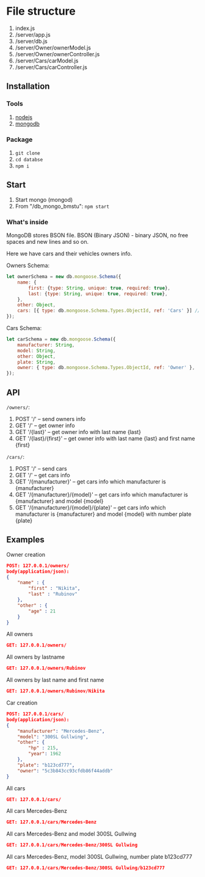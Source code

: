 
# File structure

1. index.js
2. /server/app.js
3. /server/db.js
4. /server/Owner/ownerModel.js
5. /server/Owner/ownerController.js
6. /server/Cars/carModel.js
7. /server/Cars/carController.js


## Installation

### Tools
1. [nodejs](https://nodejs.org/en/)
2. [mongodb](https://www.mongodb.com)


### Package
1. `git clone`
2. `cd databse`
3. `npm i`


## Start

1. Start mongo (mongod)
2. From "/db_mongo_bmstu": `npm start`

### What's inside

MongoDB stores BSON file. BSON (Binary JSON) - binary JSON, no free spaces and new lines and so on.

Here we have cars and their vehicles owners info.

Owners Schema:
```javascript
let ownerSchema = new db.mongoose.Schema({  
    name: {
        first: {type: String, unique: true, required: true},
        last: {type: String, unique: true, required: true},
    },
    other: Object,
    cars: [{ type: db.mongoose.Schema.Types.ObjectId, ref: 'Cars' }] // like Foreign-key in mongoose
});
```

Cars Schema:
```javascript
let carSchema = new db.mongoose.Schema({  
    manufacturer: String,
    model: String,
    other: Object,
    plate: String,
    owner: { type: db.mongoose.Schema.Types.ObjectId, ref: 'Owner' },
});
```


## API


`/owners/`:

1. POST '/' – send owners info
2. GET '/' – get owner info
3. GET '/{last}' – get owner info with last name {last}
4. GET '/{last}/{first}' – get owner info with last name {last} and first name {first}


`/cars/`:

1. POST '/' – send cars
2. GET '/' – get cars info
3. GET '/{manufacturer}' – get cars info which manufacturer is  {manufacturer}
4. GET '/{manufacturer}/{model}' – get cars info which manufacturer is  {manufacturer} and model {model}
5. GET '/{manufacturer}/{model}/{plate}' – get cars info which manufacturer is  {manufacturer} and model {model} with number plate {plate}


## Examples

Owner creation
```json
POST: 127.0.0.1/owners/
body(application/json):
{
	"name" : { 
		"first" : "Nikita",
		"last" : "Rubinov"
	},
    "other" : {
        "age" : 21
    }
}
```

All owners
```json
GET: 127.0.0.1/owners/
```

All owners by lastname
```json
GET: 127.0.0.1/owners/Rubinov
```

All owners by last name and first name
```json
GET: 127.0.0.1/owners/Rubinov/Nikita
```


Car creation
```json
POST: 127.0.0.1/cars/
body(application/json):
{
	"manufacturer": "Mercedes-Benz",
    "model": "300SL Gullwing",
    "other": {
    	"hp" : 215,
    	"year": 1962
    },
    "plate": "b123cd777", 
	"owner": "5c3b843cc93cfdb86f44addb"
}
```

All cars
```json
GET: 127.0.0.1/cars/
```

All cars Mercedes-Benz
```json
GET: 127.0.0.1/cars/Mercedes-Benz
```

All cars Mercedes-Benz and model 300SL Gullwing 
```json
GET: 127.0.0.1/cars/Mercedes-Benz/300SL Gullwing
```

All cars Mercedes-Benz, model 300SL Gullwing, number plate b123cd777
```json
GET: 127.0.0.1/cars/Mercedes-Benz/300SL Gullwing/b123cd777
```

